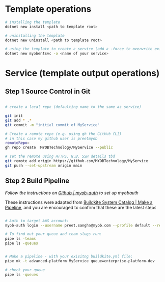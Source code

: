 # Template operations
```bash
# installing the template
dotnet new install <path to template root>

# uninstalling the template
dotnet new uninstall <path to template root>

# using the template to create a service (add a -force to overwrite existing)
dotnet new myobentsvc -o <name of your service>
```
# Service (template output operations)
## Step 1 Source Control in Git

```bash

# create a local repo (defaulting name to the same as service)

git init
git add * .*
git commit -m "initial commit of MyService"

# Create a remote repo (e.g. using gh the GitHub CLI)
# in this case my github user is preetmyob
remoteRepo=
gh repo create  MYOBTechnology/MyService --public

# set the remote using HTTPS. N.B. SSH details tbd
git remote add origin https://github.com/MYOBTechnology/MyService
git push --set-upstream origin main

 ```

## Step 2 Build Pipeline

*Follow the instructions on [Github | myob-auth](https://github.com/MYOB-Technology/myob-auth) to set up myobauth*


These instructions were adapted from [Buildkite System Catalog | Make a Pipeline](https://system-catalogue.myob.com/docs/default/system/buildkite/create-pipeline/#make-a-pipeline), and you are encouraged to confirm that these are the latest steps

```bash

# Auth to target AWS account:
myob-auth login --username preet.sangha@myob.com --profile default --role $adfs-enterprise-scaling-test-admin                              

# To find out your queue and team slugs run:
pipe ls -teams
pipe ls -queues


# Make a pipeline - with your exisitng buildkite.yml file:
pipe mk -t advanced-platform MyService queue=enterprise-platform-dev

# check your queue
pipe ls -queues
```

